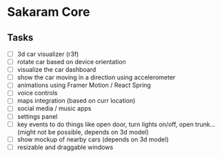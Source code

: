# Sakaram Core

## Tasks

- [ ] 3d car visualizer (r3f)
- [ ] rotate car based on device orientation
- [ ] visualize the car dashboard
- [ ] show the car moving in a direction using accelerometer
- [ ] animations using Framer Motion / React Spring
- [ ] voice controls
- [ ] maps integration (based on curr location)
- [ ] social media / music apps
- [ ] settings panel
- [ ] key events to do things like open door, turn lights on/off, open trunk... (might not be possible, depends on 3d model)
- [ ] show mockup of nearby cars (depends on 3d model)
- [ ] resizable and draggable windows
